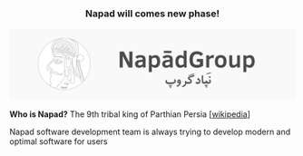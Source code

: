 <div align="center">

### Napad will comes new phase!

[![Banner](/src/banner.jpg)](#)

</div>

**Who is Napad?** The 9th tribal king of Parthian Persia [[wikipedia](https://fa.wikipedia.org/wiki/%D9%86%D9%BE%D8%A7%D8%AF)]

Napad software development team is always trying to develop modern and optimal software for users
